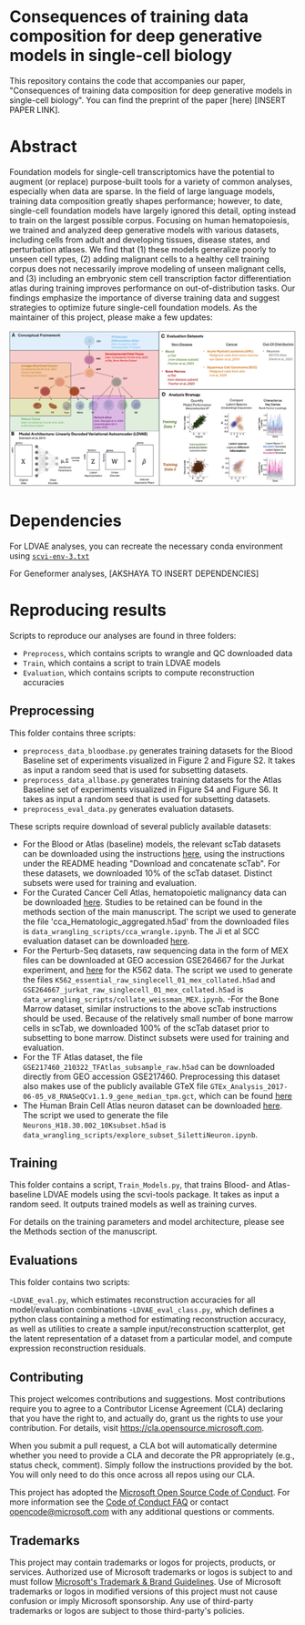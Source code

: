 


# Consequences of training data composition for deep generative models in single-cell biology
This repository contains the code that accompanies our paper, "Consequences of training data composition for deep generative models in single-cell biology". You can find the preprint of the paper [here) [INSERT PAPER LINK].

# Abstract
Foundation models for single-cell  transcriptomics have the potential to augment (or replace) purpose-built tools for a variety of common analyses, especially when data are sparse. In the field of large language models, training data composition greatly shapes performance; however, to date, single-cell foundation models have largely ignored this detail, opting instead to train on the largest possible corpus. Focusing on human hematopoiesis, we trained and analyzed deep generative models with various datasets, including cells from adult and developing tissues, disease states, and perturbation atlases. We find that (1) these models generalize poorly to unseen cell types, (2) adding malignant cells to a healthy cell training corpus does not necessarily improve modeling of unseen malignant cells, and (3) including an embryonic stem cell transcription factor differentiation atlas during training improves performance on out-of-distribution tasks. Our findings emphasize the importance of diverse training data and suggest strategies to optimize future single-cell foundation models.
As the maintainer of this project, please make a few updates:

![fig1_image](https://github.com/microsoft/scFM-datamix/blob/main/crop_fig1.jpg?raw)

# Dependencies

For LDVAE analyses, you can recreate the necessary conda environment using [`scvi-env-3.txt`](https://github.com/microsoft/scFM-datamix/blob/main/scvi_env_3.txt)

For Geneformer analyses, [AKSHAYA TO INSERT DEPENDENCIES]

# Reproducing results

Scripts to reproduce our analyses are found in three folders:
- `Preprocess`, which contains scripts to wrangle and QC downloaded data
- `Train`, which contains a script to train LDVAE models
- `Evaluation`, which contains scripts to compute reconstruction accuracies

## Preprocessing
This folder contains three scripts:

- `preprocess_data_bloodbase.py` generates training datasets for the Blood Baseline set of experiments visualized in Figure 2 and Figure S2. It takes as input a random seed that is used for subsetting datasets. 
- `preprocess_data_allbase.py` generates training datasets for the Atlas Baseline set of experiments visualized in Figure S4 and Figure S6. It takes as input a random seed that is used for subsetting datasets. 
- `preprocess_eval_data.py` generates evaluation datasets.


These scripts require download of several publicly available datasets:

- For the Blood or Atlas (baseline) models, the relevant scTab datasets can be downloaded using the instructions [here](https://github.com/microsoft/scFM-dataselection/tree/main/data/preprocess), using the instructions under the README heading "Download and concatenate scTab". For these datasets, we downloaded 10% of the scTab dataset. Distinct subsets were used for training and evaluation.
- For the Curated Cancer Cell Atlas, hematopoietic malignancy data can be downloaded [here](https://www.weizmann.ac.il/sites/3CA/hematologic). Studies to be retained can be found in the methods section of the main manuscript. The script we used to generate the file 'cca_Hematologic_aggregated.h5ad' from the downloaded files is `data_wrangling_scripts/cca_wrangle.ipynb`. The Ji et al SCC evaluation dataset can be downloaded [here](https://www.weizmann.ac.il/sites/3CA/skin).
- For the Perturb-Seq datasets, raw sequencing data in the form of MEX files can be downloaded at GEO accession GSE264667 for the Jurkat experiment, and [here](https://gwps.wi.mit.edu/) for the K562 data. The script we used to generate the files `K562_essential_raw_singlecell_01_mex_collated.h5ad` and `GSE264667_jurkat_raw_singlecell_01_mex_collated.h5ad` is `data_wrangling_scripts/collate_weissman_MEX.ipynb`.
-For the Bone Marrow dataset, similar instructions to the above scTab instructions should be used. Because of the relatively small number of bone marrow cells in scTab, we downloaded 100% of the scTab dataset prior to subsetting to bone marrow. Distinct subsets were used for training and evaluation.
- For the TF Atlas dataset, the file `GSE217460_210322_TFAtlas_subsample_raw.h5ad` can be downloaded directly from GEO accession GSE217460. Preprocessing this dataset also makes use of the publicly available GTeX file `GTEx_Analysis_2017-06-05_v8_RNASeQCv1.1.9_gene_median_tpm.gct`, which can be found [here](https://www.gtexportal.org/home/downloads/adult-gtex/bulk_tissue_expression)
- The Human Brain Cell Atlas neuron dataset can be downloaded [here](https://github.com/linnarsson-lab/adult-human-brain). The script we used to generate the file `Neurons_H18.30.002_10Ksubset.h5ad` is `data_wrangling_scripts/explore_subset_SilettiNeuron.ipynb`.

## Training
This folder contains a script, `Train_Models.py`, that trains Blood- and Atlas-baseline LDVAE models using the scvi-tools package. It takes as input a random seed. It outputs trained models as well as training curves.

For details on the training parameters and model architecture, please see the Methods section of the manuscript.

## Evaluations

This folder contains two scripts:

-`LDVAE_eval.py`, which estimates reconstruction accuracies for all model/evaluation combinations
-`LDVAE_eval_class.py`, which defines a python class containing a method for estimating reconstruction accuracy, as well as utilities to create a sample input/reconstruction scatterplot, get the latent representation of a dataset from a particular model, and compute expression reconstruction residuals.

## Contributing

This project welcomes contributions and suggestions.  Most contributions require you to agree to a
Contributor License Agreement (CLA) declaring that you have the right to, and actually do, grant us
the rights to use your contribution. For details, visit https://cla.opensource.microsoft.com.

When you submit a pull request, a CLA bot will automatically determine whether you need to provide
a CLA and decorate the PR appropriately (e.g., status check, comment). Simply follow the instructions
provided by the bot. You will only need to do this once across all repos using our CLA.

This project has adopted the [Microsoft Open Source Code of Conduct](https://opensource.microsoft.com/codeofconduct/).
For more information see the [Code of Conduct FAQ](https://opensource.microsoft.com/codeofconduct/faq/) or
contact [opencode@microsoft.com](mailto:opencode@microsoft.com) with any additional questions or comments.

## Trademarks

This project may contain trademarks or logos for projects, products, or services. Authorized use of Microsoft 
trademarks or logos is subject to and must follow 
[Microsoft's Trademark & Brand Guidelines](https://www.microsoft.com/en-us/legal/intellectualproperty/trademarks/usage/general).
Use of Microsoft trademarks or logos in modified versions of this project must not cause confusion or imply Microsoft sponsorship.
Any use of third-party trademarks or logos are subject to those third-party's policies.
